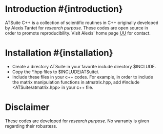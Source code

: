 Introduction    #{introduction}
============

ATSuite C++ is a collection of scientific routines in C++
originally developed by Alexis Tantet for _research purpose_.
These codes are open source in order to promote reproducibility.
Visit Alexis' home page [UU] for contact.

[UU]: http://www.uu.nl/staff/AJJTantet/ "Alexis' personal page"


Installation    #{installation}
============

- Create a directory ATSuite in your favorite include directory $INCLUDE. 
- Copy the *.hpp files to $INCLUDE/ATSuite/.
- Include these files in your c++ codes.
For example, in order to include the matrix manipulation functions in atmatrix.hpp,
add
#include <ATSuite/atmatrix.hpp>
in your c++ file.


Disclaimer
==========

These codes are developed for _research purpose_.
No warranty is given regarding their robustess.
